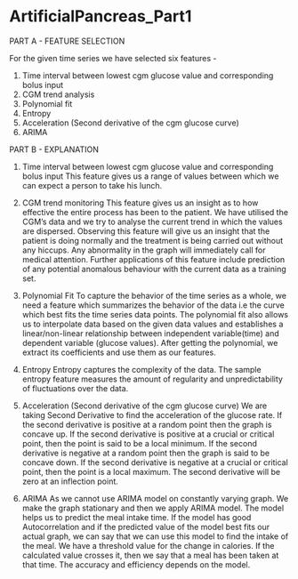 # ArtificialPancreas_Part1

PART A - FEATURE SELECTION

For the given time series we have selected six features -
1. Time interval between lowest cgm glucose value and corresponding bolus input
2. CGM trend analysis
3. Polynomial fit
4. Entropy
5. Acceleration (Second derivative of the cgm glucose curve)
6. ARIMA

PART B - EXPLANATION

1. Time interval between lowest cgm glucose value and corresponding bolus input
This feature gives us a range of values between which we can expect a person to take his
lunch.

2. CGM trend monitoring
This feature gives us an insight as to how effective the entire process has been to the patient. We have utilised the CGM’s data and we try to analyse the current trend in which the values are dispersed. Observing this feature will give us an insight that the patient is doing normally and the treatment is being carried out without any hiccups. Any abnormality in the graph will immediately call for medical attention. Further applications of this feature include prediction of any potential anomalous behaviour with the current data as a training set.

3. Polynomial Fit
To capture the behavior of the time series as a whole, we need a feature which summarizes the behavior of the data i.e the curve which best fits the time series data points. The polynomial fit also allows us to interpolate data based on the given data values and establishes a linear/non-linear relationship between independent variable(time) and dependent variable (glucose values). After getting the polynomial, we extract its coefficients and use them as our features.
   
 4. Entropy
Entropy captures the complexity of the data. The sample entropy feature measures the amount of regularity and unpredictability of fluctuations over the data.

5. Acceleration (Second derivative of the cgm glucose curve)
We are taking Second Derivative to find the acceleration of the glucose rate. If the second derivative is positive at a random point then the graph is concave up. If the second derivative is positive at a crucial or critical point, then the point is said to be a local minimum. If the second derivative is negative at a random point then the graph is said to be concave down. If the second derivative is negative at a crucial or critical point, then the point is a local maximum. The second derivative will be zero at an inflection point. 

6. ARIMA
As we cannot use ARIMA model on constantly varying graph. We make the graph stationary and then we apply ARIMA model. The model helps us to predict the meal intake time. If the model has good Autocorrelation and if the predicted value of the model best fits our actual graph, we can say that we can use this model to find the intake of the meal. We have a threshold value for the change in calories. If the calculated value crosses it, then we say that a meal has been taken at that time. The accuracy and efficiency depends on the model.
 
